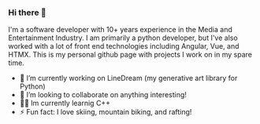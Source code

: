 ### Hi there 👋

I'm a software developer with 10+ years experience in the Media and Entertainment Industry. I am primarily a python developer, but I've also worked with a lot of front end technologies including Angular, Vue, and HTMX. 
This is my personal github page with projects I work on in my spare time. 

- 🔭 I’m currently working on LineDream (my generative art library for Python)
- 👯 I’m looking to collaborate on anything interesting!
- 👨‍💻 Im currently learnig C++
- ⚡ Fun fact: I love skiing, mountain biking, and rafting!
